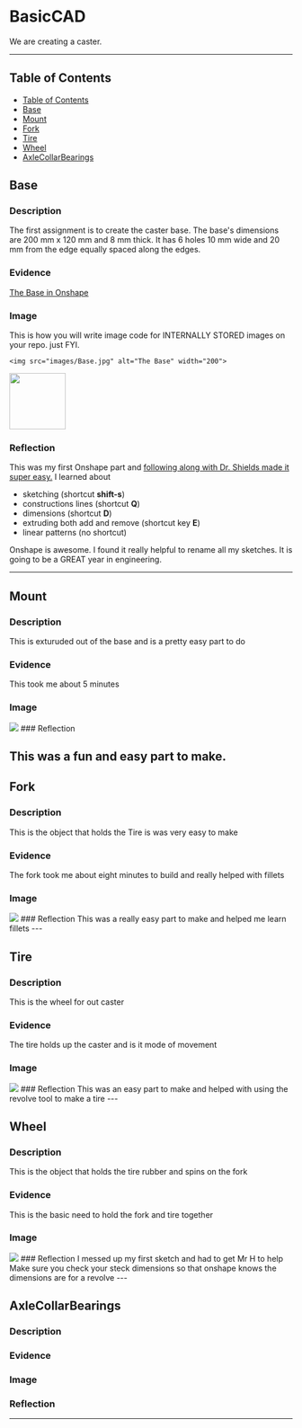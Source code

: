 # BasicCAD

We are creating a caster.

---
## Table of Contents
* [Table of Contents](#Table-of-Contents)
* [Base](#Base)
* [Mount](#Mount)
* [Fork](#Fork)
* [Tire](#Tire)
* [Wheel](#Wheel)
* [AxleCollarBearings](#AxleCollarBearings)

## Base

### Description

The first assignment is to create the caster base.  The base's dimensions are 200 mm x 120 mm and 8 mm thick.  It has 6 holes 10 mm wide and 20 mm from the edge equally spaced along the edges.

### Evidence
[The Base in Onshape](https://cvilleschools.onshape.com/documents/0d70f655203ca304cb3c5b7d/w/f55603f962f6fc74f5548a68/e/41d730c570a8d75fce9f51b6)

### Image
This is how you will write image code for INTERNALLY STORED images on your repo.   just FYI.
~~~
<img src="images/Base.jpg" alt="The Base" width="200">
~~~
<img src="https://github.com/OneCHSEngr/BasicCAD/blob/master/images/Base.jpg" width="100">

### Reflection

This was my first Onshape part and [following along with Dr. Shields made it super easy.](https://www.youtube.com/watch?v=93BFUD-HAG8&feature=emb_title&scrlybrkr=5670f0b4)  I learned about 
* sketching (shortcut **shift-s**)
* constructions lines (shortcut **Q**)
* dimensions (shortcut **D**)
* extruding both add and remove (shortcut key **E**)
* linear patterns (no shortcut)

Onshape is awesome.  I found it really helpful to rename all my sketches.  It is going to be a GREAT year in engineering.

---


## Mount

### Description
This is exturuded out of the base and is a pretty easy part to do
### Evidence
This took me about 5 minutes
### Image
<img src="https://cvilleschools.onshape.com/documents/84810d16f18f0001d6ae0684/w/831f74e2ec7db07b6885ab0f/e/a3ffdc827c7bb0f0775c51ef">
### Reflection

   This was a fun and easy part to make.
---


## Fork

### Description
This is the object that holds the Tire is was very easy to make
### Evidence
The fork took me about eight minutes to build and really helped with fillets 
### Image
<img src="https://cvilleschools.onshape.com/documents/84810d16f18f0001d6ae0684/w/831f74e2ec7db07b6885ab0f/e/fd7ed1afac67812dd6b0f96e">
### Reflection
 This was a really easy part to make and helped me learn fillets
---


## Tire

### Description
This is the wheel for out caster
### Evidence
The tire holds up the caster and is it mode of movement
### Image
<img src="https://cvilleschools.onshape.com/documents/84810d16f18f0001d6ae0684/w/831f74e2ec7db07b6885ab0f/e/7356326cb4247060d285f2ed">
### Reflection
This was an easy part to make and helped with using the revolve tool to make a tire
---


## Wheel

### Description
This is the object that holds the tire rubber and spins on the fork
### Evidence
This is the basic need to hold the fork and tire together
### Image
<img src="https://cvilleschools.onshape.com/documents/84810d16f18f0001d6ae0684/w/831f74e2ec7db07b6885ab0f/e/43fea759f0b47bb5d586afc2">
### Reflection
I messed up my first sketch and had to get Mr H to help Make sure you check your steck dimensions so that onshape knows the dimensions are for a revolve
---


## AxleCollarBearings

### Description

### Evidence

### Image

### Reflection

---

